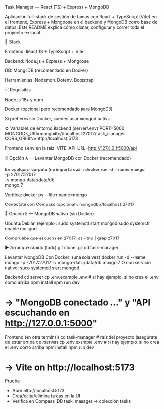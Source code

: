 Task Manager — React (TS) + Express + MongoDB

Aplicación full-stack de gestión de tareas con React + TypeScript (Vite) en el frontend, Express + Mongoose en el backend y MongoDB como base de datos. Este README explica cómo clonar, configurar y correr todo el proyecto en local.

🚀 Stack

Frontend: React 18 + TypeScript + Vite

Backend: Node.js + Express + Mongoose

DB: MongoDB (recomendado en Docker)

Herramientas: Nodemon, Dotenv, Bootstrap

✅ Requisitos

Node.js 18+ y npm

Docker (opcional pero recomendado para MongoDB)

Si prefieres sin Docker, puedes usar mongod nativo.

⚙️ Variables de entorno
Backend (server/.env)
PORT=5000
MONGODB_URI=mongodb://localhost:27017/task_manager
CORS_ORIGIN=http://localhost:5173

Frontend (.env en la raíz)
VITE_API_URL=http://127.0.0.1:5000/api

🗄️ Opción A — Levantar MongoDB con Docker (recomendado)

En cualquier carpeta (no importa cuál):
docker run -d --name mongo \
  -p 27017:27017 \
  -v mongo-data:/data/db \
  mongo:7

Verifica:
docker ps --filter name=mongo

Conéctate con Compass (opcional):
mongodb://localhost:27017


🧪 Opción B — MongoDB nativo (sin Docker)

Ubuntu/Debian (ejemplo):
sudo systemctl start mongod
sudo systemctl enable mongod

Comprueba que escucha en 27017:
ss -ltnp | grep 27017


▶️ Arranque rápido (todo)
git clone <URL-DEL-REPO>.git
cd task-manager


Levantar MongoDB
Con Docker: (una sola vez)
docker run -d --name mongo -p 27017:27017 -v mongo-data:/data/db mongo:7
O con servicio nativo:
sudo systemctl start mongod

Backend
cd server
cp .env.example .env  # si hay ejemplo, si no crea el .env como arriba
npm install
npm run dev
# → "MongoDB conectado ..." y "API escuchando en http://127.0.0.1:5000"


Frontend (en otra terminal)
cd task-manager    # raíz del proyecto (asegúrate de estar arriba de /server)
cp .env.example .env  # si hay ejemplo, si no crea el .env como arriba
npm install
npm run dev
# → Vite on http://localhost:5173


Prueba
- Abre http://localhost:5173
- Crea/edita/elimina tareas en la UI
- Verifica en Compass: DB task_manager → colección tasks

